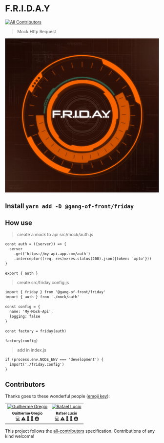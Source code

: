 # F.R.I.D.A.Y
[![All Contributors](https://img.shields.io/badge/all_contributors-2-orange.svg?style=flat-square)](#contributors)

> Mock Http Request

![F.R.I.D.A.Y.](./resources/FRIDAY.jpg)

## Install `yarn add -D @gang-of-front/friday`

## How use

> create a mock to api src/mock/auth.js

```
const auth = ({server}) => {
  server
    .get('https://my-api.app.com/auth')
    .interceptor((req, res)=>res.status(200).json({token: 'xpto'}))
}

export { auth }
```

> create src/friday.config.js

```
import { friday } from '@gang-of-front/friday'
import { auth } from './mock/auth'

const config = {
  name: 'My-Mock-Api',
  logging: false
}

const factory = friday(auth)

factory(config)
```

> add in index.js

```
if (process.env.NODE_ENV === 'development') {
  import('./friday.config')
}
```

## Contributors 

Thanks goes to these wonderful people ([emoji key](https://allcontributors.org/docs/en/emoji-key)):

<!-- ALL-CONTRIBUTORS-LIST:START - Do not remove or modify this section -->
<!-- prettier-ignore-start -->
<!-- markdownlint-disable -->
<table>
  <tr>
    <td align="center"><a href="http://www.gregio.net"><img src="https://avatars3.githubusercontent.com/u/806519?v=4" width="100px;" alt="Guilherme Gregio"/><br /><sub><b>Guilherme Gregio</b></sub></a><br /><a href="https://github.com/gang-of-front/F.R.I.D.A.Y/commits?author=guilhermegregio" title="Code">💻</a> <a href="https://github.com/gang-of-front/F.R.I.D.A.Y/commits?author=guilhermegregio" title="Tests">⚠️</a> <a href="https://github.com/gang-of-front/F.R.I.D.A.Y/commits?author=guilhermegregio" title="Documentation">📖</a> <a href="#ideas-guilhermegregio" title="Ideas, Planning, & Feedback">🤔</a> <a href="#infra-guilhermegregio" title="Infrastructure (Hosting, Build-Tools, etc)">🚇</a></td>
    <td align="center"><a href="https://github.com/rafaellucio"><img src="https://avatars3.githubusercontent.com/u/2213926?v=4" width="100px;" alt="Rafael Lucio"/><br /><sub><b>Rafael Lucio</b></sub></a><br /><a href="https://github.com/gang-of-front/F.R.I.D.A.Y/commits?author=rafaellucio" title="Code">💻</a> <a href="https://github.com/gang-of-front/F.R.I.D.A.Y/commits?author=rafaellucio" title="Tests">⚠️</a> <a href="https://github.com/gang-of-front/F.R.I.D.A.Y/commits?author=rafaellucio" title="Documentation">📖</a> <a href="#ideas-rafaellucio" title="Ideas, Planning, & Feedback">🤔</a> <a href="#infra-rafaellucio" title="Infrastructure (Hosting, Build-Tools, etc)">🚇</a></td>
  </tr>
</table>

<!-- markdownlint-enable -->
<!-- prettier-ignore-end -->
<!-- ALL-CONTRIBUTORS-LIST:END -->

This project follows the [all-contributors](https://github.com/all-contributors/all-contributors) specification. Contributions of any kind welcome!
